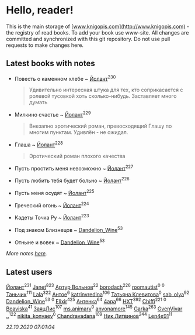 # Hello, reader!
This is the main storage of [www.knigopis.com](http://www.knigopis.com) - the registry of read books.
To add your book use www-site. All changes are committed and synchronized with this git repository.
Do not use pull requests to make changes here.


## Latest books with notes
* Повесть о каменном хлебе ~ [Йолант](users/104/104690883692185089260-google)<sup>230</sup>
    > Удивительно интересная штука для тех, кто соприкасается с ролевой тусовкой хоть сколько-нибудь. Заставляет много думать

* Милкино счастье ~ [Йолант](users/104/104690883692185089260-google)<sup>229</sup>
    > Внезапно эротический роман, превосходящий Глашу по многим пунктам. Удивлён - не ожидал.

* Глаша ~ [Йолант](users/104/104690883692185089260-google)<sup>228</sup>
    > Эротический роман плохого качества

* Пусть простить меня невозможно ~ [Йолант](users/104/104690883692185089260-google)<sup>227</sup>

* Пусть любить тебя будет больно ~ [Йолант](users/104/104690883692185089260-google)<sup>226</sup>

* Пусть меня осудят ~ [Йолант](users/104/104690883692185089260-google)<sup>225</sup>

* Греческий огонь ~ [Йолант](users/104/104690883692185089260-google)<sup>224</sup>

* Кадеты Точка Ру ~ [Йолант](users/104/104690883692185089260-google)<sup>223</sup>

* Под знаком Близнецов ~ [Dandelion_Wine](users/586/58602788-vkontakte)<sup>53</sup>

* Отныне и вовек ~ [Dandelion_Wine](users/586/58602788-vkontakte)<sup>53</sup>


_More notes [here](latest_books_with_notes.md)._


## Latest users
[Йолант](users/104/104690883692185089260-google)<sup>231</sup> 
[Janet](users/108/108113656204404967440-google)<sup>823</sup> 
[Артур Вольнов](users/225/225880893-vkontakte)<sup>22</sup> 
[borodach](users/157/15706320-vkontakte)<sup>226</sup> 
[roomautist](users/231/231667059-vkontakte)<sup>0</sup> 
[](users/251/251583481-vkontakte)<sup>0</sup> 
[Таньчик](users/209/2096581563762610-facebook)<sup>111</sup> 
[Lala](users/761/76187635-vkontakte)<sup>322</sup> 
[Антое](users/577/57776720-vkontakte)<sup>6</sup> 
[katrinvredina](users/233/2336755-vkontakte)<sup>106</sup> 
[Татьяна Клевитова](users/103/103833277292487584186-googleplus)<sup>0</sup> 
[sab_olya](users/139/139338401-vkontakte)<sup>92</sup> 
[Dandelion_Wine](users/586/58602788-vkontakte)<sup>53</sup> 
[](users/947/9478325038588396490-mailru)<sup>0</sup> 
[Elixir](users/115/115826717712507836033-google)<sup>425</sup> 
[Антенка](users/118/118158645037334943900-google)<sup>64</sup> 
[4apa](users/117/117392596378069249667-google)<sup>66</sup> 
[HXT](users/100/100002563462782-facebook)<sup>392</sup> 
[Chiffi](users/105/105831994080785626680-google)<sup>221</sup> 
[](users/101/101012265752942145432-google)<sup>0</sup> 
[Beaviska](users/102/10202544960024508-facebook)<sup>41</sup> 
[ЗаяцЛис](users/112/112388384595246311466-google)<sup>107</sup> 
[ms.animary](users/217/217125362-vkontakte)<sup>0</sup> 
[anvonamore](users/595/5957175-vkontakte)<sup>145</sup> 
[Garka](users/115/115753719718250012620-google)<sup>263</sup> 
[GvenVivar ..](users/158/158266434925901-facebook)<sup>122</sup> 
[nikita_konyaev](users/766/76641149-vkontakte)<sup>0</sup> 
[Chandravadana](users/105/105866022348292919948-google)<sup>109</sup> 
[Ник Литвинов](users/241/241974816-vkontakte)<sup>244</sup> 
[Len4e91](users/254/254448176-yandex)<sup>11</sup> 


_22.10.2020 07:01:04_
